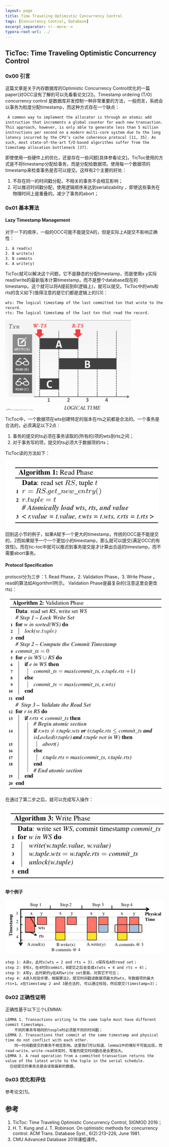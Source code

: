 ```yaml
---
layout: page
title: Time Traveling Optimistic Concurrency Control
tags: [Concurrency Control, Database]
excerpt_separator: <!--more-->
typora-root-url: ../
---
```


## TicToc: Time Traveling Optimistic Concurrency Control 

### 0x00 引言

  这篇文章是关于内存数据库的Optimistic Concurrency Control优化的一篇paper(对OCC没有了解的可以先看看论文[2])。Timestamp ordering (T/O) concurrency control 是数据库并发控制一种非常重要的方法，一般而言，系统会以事务为粒度分配timestamp，而这种方式存在一个缺点：

```
 A common way to implement the allocator is through an atomic add instruction that increments a global counter for each new transaction. This approach, however, is only able to generate less than 5 million instructions per second on a modern multi-core system due to the long latency incurred by the CPU’s cache coherence protocol [11, 35]. As such, most state-of-the-art T/O-based algorithms suffer from the timestamp allocation bottleneck [37].
```

  即使使用一些硬件上的优化，还是存在一些问题[具体参看论文]。TicToc使用的方式是不将timestamp分配给事务，而是分配给数据项。使用每一个数据项的timestamp来检查事务是否可以提交。这样有2个主要的好处：

1. 不存在同一的时间戳分配，不相关的事务不会相互影响；
2. 可以推迟时间戳分配，使用逻辑顺序来达到serializability ，即使这些事务在物理时间上是重叠的。减少了事务的abort；

### 0x01 基本算法

#### Lazy Timestamp Management

对于一下的顺序，一般的OCC可能不能提交A的，但是实际上A提交不影响正确性：

```
1. A read(x) 
2. B write(x) 
3. B commits 
4. A write(y)
```

  TicToc就可以解决这个问题，它不是静态的分配timestamp，而是使用x y实际read/write的最新版本计算timestamp，而不是整个database现在的timestamp。这个就可以将A提前到B(逻辑上)，就可以提交。TicToc中的wts和rts的含义如下(值得注意的是它们都是逻辑上的)[3]：

```
wts: The logical timestamp of the last committed txn that wrote to the record.
rts: The logical timestamp of the last txn that read the record.
```

![tic-toc-ts](/assets/img/tic-toc-ts.png)

TicToc中，一个数据项在wts创建特定的版本在rts之前都是合法的。一个事务是合法的，必须满足以下2点：

1. 事务的提交的ts必须在事务读取的(所有的)项的wts到rts之间；
2. 对于事务写的项，提交的ts必须大于数据项的rts；

TicToc读的方法如下：

![tic-toc-read](/assets/img/tic-toc-read.png)

 回到这小节的例子，如果A赋予一个更大的timestamp，传统的OCC是不能提交的，2而如果赋予一个一个更加小的timestamp，那么就可以提交(满足OCC的有效性)。而在tic-toc中就可以推迟到事务提交是才计算出合适的timestamp，而不需要abort事务。

#### Protocol Specification 

  protocol分为三步：1. Read Phase，2. Validation Phase，3. Write Phase 。read的算法如Algorithm1所示。 Validation Phase是最复杂的(注意这里会更改rts)：

![tic-toc-alg2](/assets/img/tic-toc-alg2.png)

在通过了第二步之后，就可以完成写入操作：

![tic-toc-alg3](/assets/img/tic-toc-alg3.png)

#### 举个例子

![tic-toc-example](/assets/img/tic-toc-example.png)

```
step 1: A读x，此时x(wts = 2 and rts = 3)，x保存在A的read set；
step 2: B写x，在4时刻commit，B提交之后会变成x(wts = 4 and rts = 4)；
step 3: A写y，此时新的y在A的write set里面，对其它不可见；
step 4: A进入检验步骤，根据算法2，提交时间戳读数据项最大的wts，写数据项的最大rts+1。x在timestamp 2 and 3是合法的, 可以通过校验，然后提交(timestamp=3)；
```

### 0x02 正确性证明

正确性基于以下三个LEMMA:

```
LEMMA 1. Transactions writing to the same tuple must have different commit timestamps.
	不同的事务写相同的touple时必须是不同的时间戳；
LEMMA 2. Transactions that commit at the same timestamp and physical time do not conflict with each other.
	同一时间戳提交的事务不相互影响。这里我们可以知道，lemma1中的情形不可能出现，而read-write，write-read冲突时，写者的提交时间戳总是会更加大。
LEMMA 3. A read operation from a committed transaction returns the value of the latest write to the tuple in the serial schedule.
  已经提交的事务总是会读取最新的数据。
```

### 0x03 优化和评估

 参考论文[1]。

## 参考

1. TicToc: Time Traveling Optimistic Concurrency Control, SIGMOD 2016；
2. H. T. Kung and J. T. Robinson. On optimistic methods for concurrency control. ACM Trans. Database Syst., 6(2):213–226, June 1981. 
3. CMU Advanced Database 2018课程课件。